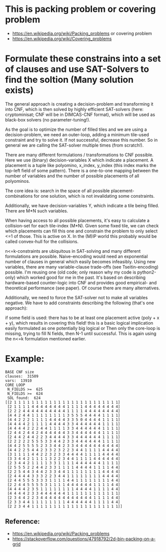 # This is packing problem or covering problem
* https://en.wikipedia.org/wiki/Packing_problems or covering problem
* https://en.wikipedia.org/wiki/Covering_problems

# Formulate these constrains into a set of clauses and use SAT-Solvers to find the soltion (Many solution exists) 
The general approach is creating a decision-problem and transforming it into CNF, which is then solved by highly efficient SAT-solvers (here: cryptominisat; CNF will be in DIMCAS-CNF format), which will be used as black-box solvers (no parameter-tuning!).

As the goal is to optimize the number of filled tiles and we are using a decision-problem, we need an outer-loop, adding a minimum tile-used constraint and try to solve it. If not successful, decrease this number. So in general we are calling the SAT-solver multiple times (from scratch!).

There are many different formulations / transformations to CNF possible. Here we use (binary) decision-variables X which indicate a placement. A placement is a tuple like polyomino, x_index, y_index (this index marks the top-left field of some pattern). There is a one-to-one mapping between the number of variables and the number of possible placements of all polyominos.

The core idea is: search in the space of all possible placement-combinations for one solution, which is not invalidating some constraints.

Additionally, we have decision-variables Y, which indicate a tile being filled. There are M*N such variables.

When having access to all possible placements, it's easy to calculate a collision-set for each tile-index (M*N). Given some fixed tile, we can check which placements can fill this one and constrain the problem to only select <=1 of those. This is active on X. In the (M)IP world this probably would be called convex-hull for the collisions.

n<=k-constraints are ubiquitous in SAT-solving and many different formulations are possible. Naive-encoding would need an exponential number of clauses in general which easily becomes infeasibly. Using new variables, there are many variable-clause trade-offs (see Tseitin-encoding) possible. I'm reusing one (old code; only reason why my code is python2-only) which worked good for me in the past. It's based on describing hardware-based counter-logic into CNF and provides good empirical- and theoretical performance (see paper). Of course there are many alternatives.

Additionally, we need to force the SAT-solver not to make all variables negative. We have to add constraints describing the following (that's one approach):

if some field is used: there has to be at least one placement active (poly + x + y), which results in covering this field!
this is a basic logical implication easily formulated as one potentially big logical or
Then only the core-loop is missing, trying to fill N fields, then N-1 until successful. This is again using the n<=k formulation mentioned earlier.

# Example: 

```
BASE CNF size
clauses:  31509
vars:  13910
CORE LOOP
 N_FIELDS >=  625
 N_FIELDS >=  624
 SOL found:  624
[[2 1 1 1 1 1 1 1 1 1 1 1 1 1 1 1 1 1 1 1 1 1 1 1 1]
 [2 1 1 1 1 4 4 4 4 4 4 4 4 1 1 1 1 4 4 4 4 4 4 4 4]
 [2 2 2 4 4 4 4 4 4 4 4 4 4 1 1 1 1 4 4 4 4 4 4 4 4]
 [4 4 2 4 4 1 1 1 1 1 1 1 1 3 5 5 5 4 4 4 4 1 1 1 1]
 [4 4 2 2 2 1 1 1 1 4 4 4 4 3 3 5 0 4 4 4 4 1 1 1 1]
 [4 4 4 4 2 1 1 1 1 4 4 4 4 3 3 4 4 4 4 4 4 1 1 1 1]
 [4 4 4 4 2 2 2 4 4 1 1 1 1 3 3 4 4 4 4 4 4 1 1 1 1]
 [2 4 4 2 4 4 2 4 4 4 4 4 4 3 3 4 4 4 4 4 4 1 1 1 1]
 [2 4 4 2 4 4 2 2 3 4 4 4 4 3 3 4 4 4 4 4 4 1 1 1 1]
 [2 2 2 2 2 5 5 5 3 3 4 4 2 3 3 4 4 4 4 4 4 1 1 1 1]
 [4 4 2 5 5 5 5 2 3 3 4 4 2 3 3 4 4 4 4 4 4 4 4 4 4]
 [4 4 2 2 5 4 4 2 3 3 2 3 2 2 3 4 4 1 1 1 1 4 4 4 4]
 [3 1 1 1 1 4 4 2 2 3 2 3 3 4 4 4 4 1 1 1 1 4 4 4 4]
 [3 3 4 4 2 1 1 1 1 3 2 2 3 4 4 1 1 1 1 4 4 4 4 4 4]
 [2 3 4 4 2 1 1 1 1 3 3 1 1 1 1 4 4 4 4 4 4 1 1 1 1]
 [2 5 5 5 2 2 4 4 2 3 3 1 1 1 1 4 4 4 4 1 1 1 1 4 4]
 [2 2 5 4 4 3 4 4 2 3 3 4 4 1 1 1 1 1 1 1 1 4 4 4 4]
 [2 4 4 4 4 3 3 3 2 2 3 4 4 1 1 1 1 1 1 1 1 4 4 4 4]
 [2 4 4 5 5 5 3 3 3 1 1 1 1 4 4 1 1 1 1 1 1 1 1 4 4]
 [2 2 4 4 5 5 5 5 3 1 1 1 1 4 4 4 4 4 4 1 1 1 1 4 4]
 [4 4 4 4 2 3 5 1 1 1 1 1 1 1 1 4 4 4 4 1 1 1 1 4 4]
 [4 4 4 4 2 3 3 4 4 4 4 4 4 1 1 1 1 1 1 1 1 1 1 1 1]
 [2 3 4 4 2 2 3 4 4 4 4 4 4 4 4 4 4 4 4 1 1 1 1 4 4]
 [2 3 3 4 4 1 1 1 1 1 1 1 1 4 4 4 4 4 4 1 1 1 1 4 4]
 [2 2 3 4 4 1 1 1 1 1 1 1 1 1 1 1 1 1 1 1 1 1 1 1 1]]
```

## Reference: 
* https://en.wikipedia.org/wiki/Packing_problems
* https://stackoverflow.com/questions/47918792/2d-bin-packing-on-a-grid

